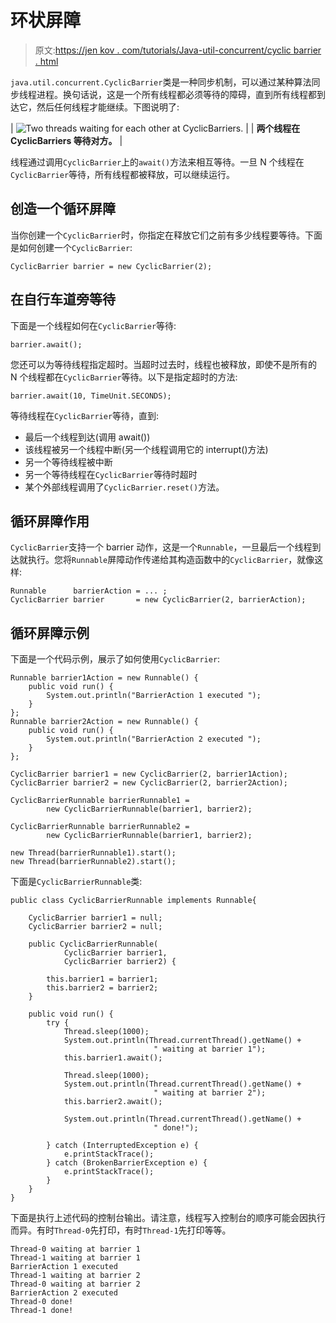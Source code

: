 # 环状屏障

> 原文:[https://jen kov . com/tutorials/Java-util-concurrent/cyclic barrier . html](https://jenkov.com/tutorials/java-util-concurrent/cyclicbarrier.html)

`java.util.concurrent.CyclicBarrier`类是一种同步机制，可以通过某种算法同步线程进程。换句话说，这是一个所有线程都必须等待的障碍，直到所有线程都到达它，然后任何线程才能继续。下图说明了:

| ![Two threads waiting for each other at CyclicBarriers.](../Images/2c18d15313770fe08211ac10865d10e6.png) |
| **两个线程在 CyclicBarriers 等待对方。** |

线程通过调用`CyclicBarrier`上的`await()`方法来相互等待。一旦 N 个线程在`CyclicBarrier`等待，所有线程都被释放，可以继续运行。

## 创造一个循环屏障

当你创建一个`CyclicBarrier`时，你指定在释放它们之前有多少线程要等待。下面是如何创建一个`CyclicBarrier`:

```
CyclicBarrier barrier = new CyclicBarrier(2);

```

## 在自行车道旁等待

下面是一个线程如何在`CyclicBarrier`等待:

```
barrier.await();

```

您还可以为等待线程指定超时。当超时过去时，线程也被释放，即使不是所有的 N 个线程都在`CyclicBarrier`等待。以下是指定超时的方法:

```
barrier.await(10, TimeUnit.SECONDS);

```

等待线程在`CyclicBarrier`等待，直到:

*   最后一个线程到达(调用 await())
*   该线程被另一个线程中断(另一个线程调用它的 interrupt()方法)
*   另一个等待线程被中断
*   另一个等待线程在`CyclicBarrier`等待时超时
*   某个外部线程调用了`CyclicBarrier.reset()`方法。

## 循环屏障作用

`CyclicBarrier`支持一个 barrier 动作，这是一个`Runnable`，一旦最后一个线程到达就执行。您将`Runnable`屏障动作传递给其构造函数中的`CyclicBarrier`，就像这样:

```
Runnable      barrierAction = ... ;
CyclicBarrier barrier       = new CyclicBarrier(2, barrierAction);

```

## 循环屏障示例

下面是一个代码示例，展示了如何使用`CyclicBarrier`:

```
Runnable barrier1Action = new Runnable() {
    public void run() {
        System.out.println("BarrierAction 1 executed ");
    }
};
Runnable barrier2Action = new Runnable() {
    public void run() {
        System.out.println("BarrierAction 2 executed ");
    }
};

CyclicBarrier barrier1 = new CyclicBarrier(2, barrier1Action);
CyclicBarrier barrier2 = new CyclicBarrier(2, barrier2Action);

CyclicBarrierRunnable barrierRunnable1 =
        new CyclicBarrierRunnable(barrier1, barrier2);

CyclicBarrierRunnable barrierRunnable2 =
        new CyclicBarrierRunnable(barrier1, barrier2);

new Thread(barrierRunnable1).start();
new Thread(barrierRunnable2).start();

```

下面是`CyclicBarrierRunnable`类:

```
public class CyclicBarrierRunnable implements Runnable{

    CyclicBarrier barrier1 = null;
    CyclicBarrier barrier2 = null;

    public CyclicBarrierRunnable(
            CyclicBarrier barrier1,
            CyclicBarrier barrier2) {

        this.barrier1 = barrier1;
        this.barrier2 = barrier2;
    }

    public void run() {
        try {
            Thread.sleep(1000);
            System.out.println(Thread.currentThread().getName() +
                                " waiting at barrier 1");
            this.barrier1.await();

            Thread.sleep(1000);
            System.out.println(Thread.currentThread().getName() +
                                " waiting at barrier 2");
            this.barrier2.await();

            System.out.println(Thread.currentThread().getName() +
                                " done!");

        } catch (InterruptedException e) {
            e.printStackTrace();
        } catch (BrokenBarrierException e) {
            e.printStackTrace();
        }
    }
}

```

下面是执行上述代码的控制台输出。请注意，线程写入控制台的顺序可能会因执行而异。有时`Thread-0`先打印，有时`Thread-1`先打印等等。

```
Thread-0 waiting at barrier 1
Thread-1 waiting at barrier 1
BarrierAction 1 executed
Thread-1 waiting at barrier 2
Thread-0 waiting at barrier 2
BarrierAction 2 executed
Thread-0 done!
Thread-1 done!

```